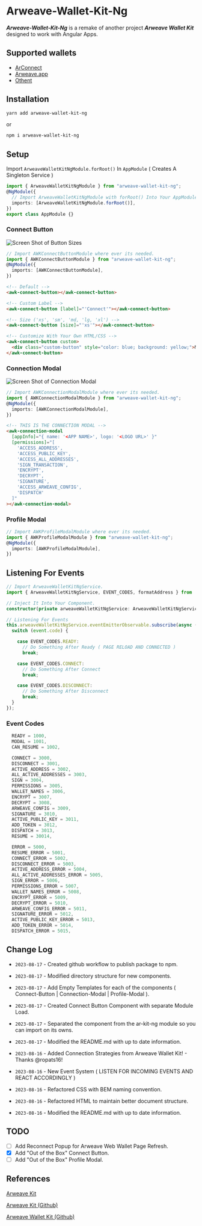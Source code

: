 # Arweave-Wallet-Kit-Ng

**_Arweave-Wallet-Kit-Ng_** is a remake of another project **_Arweave Wallet Kit_** designed to work with Angular Apps.

## Supported wallets

- [ArConnect](https://arconnect.io)
- [Arweave.app](https://arweave.app)
- [Othent](https://othent.io/)

## Installation

```sh
yarn add arweave-wallet-kit-ng
```

or

```sh
npm i arweave-wallet-kit-ng
```

## Setup

Import `ArweaveWalletKitNgModule.forRoot()` In `AppModule` ( Creates A Singleton Service )

```ts
import { ArweaveWalletKitNgModule } from "arweave-wallet-kit-ng";
@NgModule({
  // Import ArweaveWalletKitNgModule with forRoot() Into Your AppModule
  imports: [ArweaveWalletKitNgModule.forRoot()],
})
export class AppModule {}
```

### Connect Button

![Screen Shot of Button Sizes](https://wm6hbzyln2g3qupwf7umqo6ge65pnst44x747zrrpfjeriybwjxq.arweave.net/szxw5wtujbhR9i_oyDvGJ7r2ynzl_8_mMXlSSKMBsm8)

```ts
// Import AWKConnectButtonModule where ever its needed.
import { AWKConnectButtonModule } from "arweave-wallet-kit-ng";
@NgModule({
  imports: [AWKConnectButtonModule],
})
```

```html
<!-- Default -->
<awk-connect-button></awk-connect-button>

<!-- Custom Label -->
<awk-connect-button [label]="'Connect'"></awk-connect-button>

<!-- Size ('xs', 'sm', 'md, 'lg, 'xl') -->
<awk-connect-button [size]="'xs'"></awk-connect-button>

<!-- Customize With Your Own HTML/CSS -->
<awk-connect-button custom>
  <div class="custom-button" style="color: blue; background: yellow;">My Custom Button</div>
</awk-connect-button>
```

### Connection Modal

![Screen Shot of Connection Modal](https://au72ufbh6btelgpo4yjuwzf4xma2nkvvgyzb4pjjcdm2y5hom6ba.arweave.net/BT-qFCfwZkWZ7uYTS2S8uwGmqrU2Mh49KRDZrHTuZ4I)

```ts
// Import AWKConnectionModalModule where ever its needed.
import { AWKConnectionModalModule } from "arweave-wallet-kit-ng";
@NgModule({
  imports: [AWKConnectionModalModule],
})
```

```html
<!-- THIS IS THE CONNECTION MODAL -->
<awk-connection-modal
  [appInfo]="{ name: '<APP NAME>', logo: '<LOGO URL>' }"
  [permissions]="[
    'ACCESS_ADDRESS',
    'ACCESS_PUBLIC_KEY',
    'ACCESS_ALL_ADDRESSES',
    'SIGN_TRANSACTION',
    'ENCRYPT',
    'DECRYPT',
    'SIGNATURE',
    'ACCESS_ARWEAVE_CONFIG',
    'DISPATCH'
  ]"
></awk-connection-modal>
```

### Profile Modal

```ts
// Import AWKProfileModalModule where ever its needed.
import { AWKProfileModalModule } from "arweave-wallet-kit-ng";
@NgModule({
  imports: [AWKProfileModalModule],
})
```

## Listening For Events

```ts
// Import ArweaveWalletKitNgService.
import { ArweaveWalletKitNgService, EVENT_CODES, formatAddress } from 'arweave-wallet-kit-ng';

// Inject It Into Your Component.
constructor(private arweaveWalletKitNgService: ArweaveWalletKitNgService){}

// Listening For Events
this.arweaveWalletKitNgService.eventEmitterObservable.subscribe(async (event) => {
  switch (event.code) {

    case EVENT_CODES.READY:
      // Do Something After Ready ( PAGE RELOAD AND CONNECTED )
      break;

    case EVENT_CODES.CONNECT:
      // Do Something After Connect
      break;

    case EVENT_CODES.DISCONNECT:
      // Do Something After Disconnect
      break;
  }
});
```

### Event Codes

```ts
  READY = 1000,
  MODAL = 1001,
  CAN_RESUME = 1002,

  CONNECT = 3000,
  DISCONNECT = 3001,
  ACTIVE_ADDRESS = 3002,
  ALL_ACTIVE_ADDRESSES = 3003,
  SIGN = 3004,
  PERMISSIONS = 3005,
  WALLET_NAMES = 3006,
  ENCRYPT = 3007,
  DECRYPT = 3008,
  ARWEAVE_CONFIG = 3009,
  SIGNATURE = 3010,
  ACTIVE_PUBLIC_KEY = 3011,
  ADD_TOKEN = 3012,
  DISPATCH = 3013,
  RESUME = 30014,

  ERROR = 5000,
  RESUME_ERROR = 5001,
  CONNECT_ERROR = 5002,
  DISCONNECT_ERROR = 5003,
  ACTIVE_ADDRESS_ERROR = 5004,
  ALL_ACTIVE_ADDRESSES_ERROR = 5005,
  SIGN_ERROR = 5006,
  PERMISSIONS_ERROR = 5007,
  WALLET_NAMES_ERROR = 5008,
  ENCRYPT_ERROR = 5009,
  DECRYPT_ERROR = 5010,
  ARWEAVE_CONFIG_ERROR = 5011,
  SIGNATURE_ERROR = 5012,
  ACTIVE_PUBLIC_KEY_ERROR = 5013,
  ADD_TOKEN_ERROR = 5014,
  DISPATCH_ERROR = 5015,
```

## Change Log

- `2023-08-17` - Created github workflow to publish package to npm.
- `2023-08-17` - Modified directory structure for new components.
- `2023-08-17` - Add Empty Templates for each of the components ( Connect-Button | Connection-Modal | Profile-Modal ).
- `2023-08-17` - Created Connect Button Component with separate Module Load.
- `2023-08-17` - Separated the component from the ar-kit-ng module so you can import on its owns.
- `2023-08-17` - Modified the README.md with up to date information.

- `2023-08-16` - Added Connection Strategies from Arweave Wallet Kit! - Thanks @ropats16!
- `2023-08-16` - New Event System ( LISTEN FOR INCOMING EVENTS AND REACT ACCORDINGLY )
- `2023-08-16` - Refactored CSS with BEM naming convention.
- `2023-08-16` - Refactored HTML to maintain better document structure.
- `2023-08-16` - Modified the README.md with up to date information.

## TODO

- [ ] Add Reconnect Popup for Arweave Web Wallet Page Refresh.
- [x] Add "Out of the Box" Connect Button.
- [ ] Add "Out of the Box" Profile Modal.

## References

[Arweave Kit](https://www.arweavekit.com/)

[Arweave Kit (Github)](https://github.com/labscommunity/arweavekit)

[Arweave Wallet Kit (Github)](https://github.com/labscommunity/arweave-wallet-kit)

